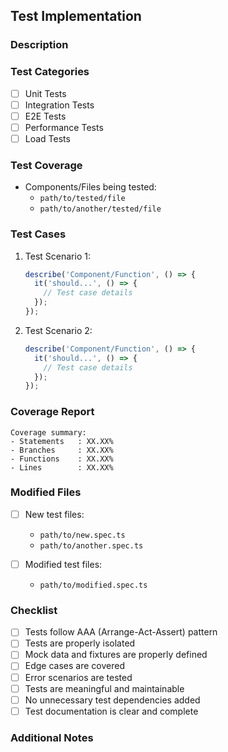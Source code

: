 ## Test Implementation

### Description

<!-- Provide a clear description of the tests being added/modified -->

### Test Categories

- [ ] Unit Tests
- [ ] Integration Tests
- [ ] E2E Tests
- [ ] Performance Tests
- [ ] Load Tests

### Test Coverage

<!-- Describe what aspects of the code are being tested -->

- Components/Files being tested:
  - `path/to/tested/file`
  - `path/to/another/tested/file`

### Test Cases

1. Test Scenario 1:

   ```typescript
   describe('Component/Function', () => {
     it('should...', () => {
       // Test case details
     });
   });
   ```

2. Test Scenario 2:
   ```typescript
   describe('Component/Function', () => {
     it('should...', () => {
       // Test case details
     });
   });
   ```

### Coverage Report

<!-- Add coverage report if applicable -->

```
Coverage summary:
- Statements   : XX.XX%
- Branches     : XX.XX%
- Functions    : XX.XX%
- Lines        : XX.XX%
```

### Modified Files

- [ ] New test files:

  - `path/to/new.spec.ts`
  - `path/to/another.spec.ts`

- [ ] Modified test files:
  - `path/to/modified.spec.ts`

### Checklist

- [ ] Tests follow AAA (Arrange-Act-Assert) pattern
- [ ] Tests are properly isolated
- [ ] Mock data and fixtures are properly defined
- [ ] Edge cases are covered
- [ ] Error scenarios are tested
- [ ] Tests are meaningful and maintainable
- [ ] No unnecessary test dependencies added
- [ ] Test documentation is clear and complete

### Additional Notes

<!-- Any additional context about the tests -->
